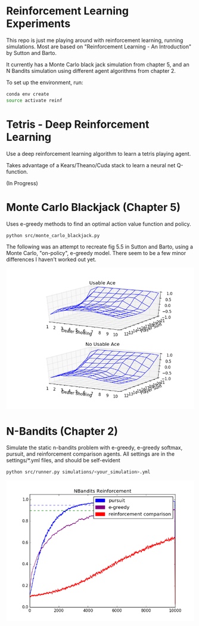 # Reinforcement Learning Experiments
This repo is just me playing around with reinforcement learning, running simulations. Most are based on "Reinforcement Learning - An Introduction" by Sutton and Barto.

It currently has a Monte Carlo black jack simulation from chapter 5, and an N Bandits simulation using different agent algorithms from chapter 2.

To set up the environment, run:
```bash
conda env create
source activate reinf
```

# Tetris - Deep Reinforcement Learning
Use a deep reinforcement learning algorithm to learn a tetris playing agent.

Takes advantage of a Kears/Theano/Cuda stack to learn a neural net Q-function.

(In Progress)

# Monte Carlo Blackjack (Chapter 5)
Uses e-greedy methods to find an optimal action value function and policy.

```bash
python src/monte_carlo_blackjack.py
```

The following was an attempt to recreate fig 5.5 in Sutton and Barto, using a Monte Carlo, "on-policy", e-greedy model. There seem to be a few minor differences I haven't worked out yet.

![Acton Value function for optimal policy](images/state_value_function.png)

# N-Bandits (Chapter 2)
Simulate the static n-bandits problem with e-greedy, e-greedy softmax, pursuit, and reinforcement comparison agents. All settings are in the settings/*.yml files, and should be self-evident

```bash
python src/runner.py simulations/<your_simulation>.yml
```
![Different settings](images/n_bandits_solutions.png)
